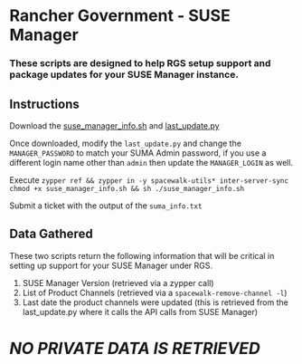 # Rancher Government - SUSE Manager

### These scripts are designed to help RGS setup support and package updates for your SUSE Manager instance.

## Instructions

Download the [suse_manager_info.sh](scripts/suse_manager_info.sh) and [last_update.py](scripts/last_update.py)

Once downloaded, modify the `last_update.py` and change the `MANAGER_PASSWORD` to match your SUMA Admin password, if you use a different login name other than `admin` then update the `MANAGER_LOGIN` as well.

Execute
`zypper ref && zypper in -y spacewalk-utils* inter-server-sync`
`chmod +x suse_manager_info.sh && sh ./suse_manager_info.sh`

Submit a ticket with the output of the `suma_info.txt`

## Data Gathered

These two scripts return the following information that will be critical in setting up support for your SUSE Manager under RGS.
1. SUSE Manager Version
     (retrieved via a zypper call)
2. List of Product Channels
     (retrieved via a `spacewalk-remove-channel -l`)
3. Last date the product channels were updated
     (this is retrieved from the last_update.py where it calls the API calls from SUSE Manager)

# *NO PRIVATE DATA IS RETRIEVED*
